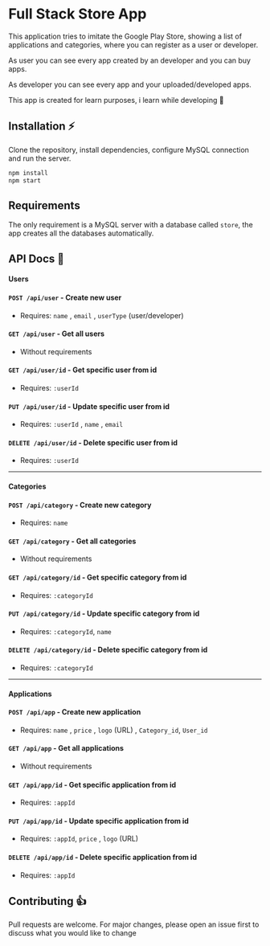 # Full Stack Store App

This application tries to imitate the Google Play Store, showing a list of applications and categories, where you can register as a user or developer.

As user you can see every app created by an developer and you can buy apps.

As developer you can see every app and your uploaded/developed apps.

This app is created for learn purposes, i learn while developing 📘

## Installation ⚡

Clone the repository, install dependencies, configure MySQL connection and run the server.

```bash
npm install
npm start
```

## Requirements

The only requirement is a MySQL server with a database called `store`, the app creates all the databases automatically.

## API Docs 🐺

#### Users

#### `POST /api/user` - Create new user

- Requires: `name` , `email` , `userType` (user/developer)

#### `GET /api/user` - Get all users

- Without requirements

#### `GET /api/user/id` - Get specific user from id

- Requires: `:userId`

#### `PUT /api/user/id` - Update specific user from id

- Requires: `:userId` , `name` , `email`

#### `DELETE /api/user/id` - Delete specific user from id

- Requires: `:userId`

---

#### Categories

#### `POST /api/category` - Create new category

- Requires: `name`

#### `GET /api/category` - Get all categories

- Without requirements

#### `GET /api/category/id` - Get specific category from id

- Requires: `:categoryId`

#### `PUT /api/category/id` - Update specific category from id

- Requires: `:categoryId`, `name`

#### `DELETE /api/category/id` - Delete specific category from id

- Requires: `:categoryId`

---

#### Applications

#### `POST /api/app` - Create new application

- Requires: `name` , `price` , `logo` (URL) , `Category_id`, `User_id`

#### `GET /api/app` - Get all applications

- Without requirements

#### `GET /api/app/id` - Get specific application from id

- Requires: `:appId`

#### `PUT /api/app/id` - Update specific application from id

- Requires: `:appId`, `price` , `logo` (URL)

#### `DELETE /api/app/id` - Delete specific application from id

- Requires: `:appId`

## Contributing 👍

Pull requests are welcome. For major changes, please open an issue first to discuss what you would like to change
